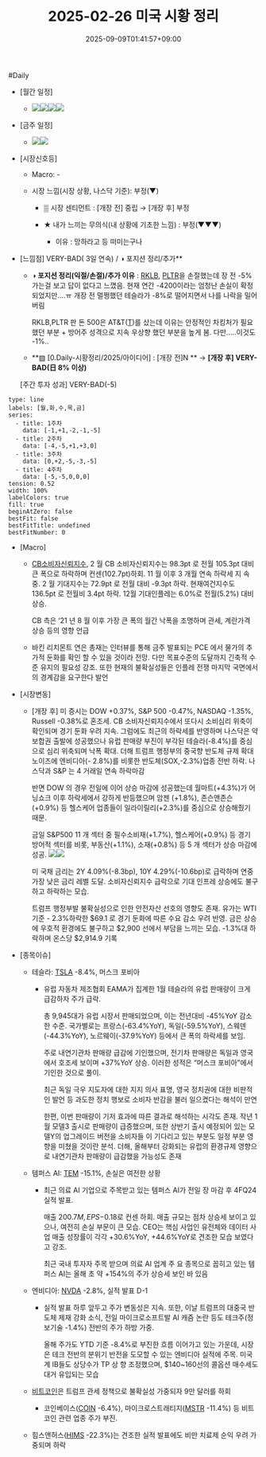 ﻿---
title: "2025-02-26 미국 시황 정리"
date: 2025-09-09T01:41:57+09:00
lastmod: 2025-09-09T01:41:57+09:00
type: docs
sidebar:
  open: true
weight: 19
---
<div style="display:none">
  <meta property="article:published_time" content="2025-09-08T16:41:57Z" />
  <meta property="article:modified_time" content="2025-09-08T16:41:57Z" />
</div>
#Daily 

- [월간 일정]
	- ![](Pasted%20image%2020250221104731.png)![](Pasted%20image%2020250127112856.png)![](Pasted%20image%2020250127112925.png)![](Pasted%20image%2020250201120720.png)

- [금주 일정]
	- ![](Pasted%20image%2020250221104709.png)![](Pasted%20image%2020250224214050.png)

- [시장신호등]
	- Macro: -
	  
	- 시장 느낌(시장 상황, 나스닥 기준): 부정(▼)

		- ▒ 시장 센티먼트 : [개장 전] 중립  → [개장 후] 부정
		  
		- ★ 내가 느끼는 무의식(내 상황에 기초한 느낌) : 부정(▼▼▼)
			- 이유 : 망하라고 등 떠미는구나

- [느낌점] VERY-BAD( 3일 연속) / ◑ 포지션 정리/추가**
  
	- **◑ 포지션 정리(익절/손절)/추가 이유** : [RKLB](/company-analysis/rklb/), [PLTR](/company-analysis/pltr/)을 손절했는데 장 전 -5% 가는걸 보고 답이 없다고 느꼈음. 현재 연간 -4200이라는 엄청난 손실이 확정되었지만....ㅠ 개장 전 멀쩡했던 테슬라가 -8%로 떨어지면서 나를 나락을 밀어버림
	  
	  RKLB,PLTR 판 돈 500은 AT&T([T](/company-analysis/t/))를 샀는데 이유는 안정적인 차킹처가 필요했던 부분 + 방어주 성격으로 지속 우상향 했던 부분을 높게 봄. 다만.....이것도 -1%..
	   
	- **▨ [0.Daily-시황정리/2025/아이디어] : [개장 전]N ** → **[개장 후] VERY-BAD(日 8% 이상)**
	   
	[주간 투자 성과] VERY-BAD(-5)

```chart
type: line
labels: [월,화,수,목,금]
series:
  - title: 1주차
    data: [-1,+1,-2,-1,-5]
  - title: 2주차
    data: [-4,-5,+1,+3,0]
  - title: 3주차
    data: [0,+2,-5,-3,-5]
  - title: 4주차
    data: [-5,-5,0,0,0]
tension: 0.52
width: 100%
labelColors: true
fill: true
beginAtZero: false
bestFit: false
bestFitTitle: undefined
bestFitNumber: 0
```

- [Macro]
	- [CB소비자신뢰지수](/industry-study/cb소비자신뢰지수/), 2 월 CB 소비자신뢰지수는 98.3pt 로 전월 105.3pt 대비 큰 폭으로 하락하며 컨센(102.7pt)하회. 11 월 이후 3 개월 연속 하락세 지 속 중. 2 월 기대지수는 72.9pt 로 전월 대비 -9.3pt 하락. 현재여건지수도 136.5pt 로 전월비 3.4pt 하락. 12월 기대인플레는 6.0%로 전월(5.2%) 대비 상승. 
	  
	  CB 측은 ‘21 년 8 월 이후 가장 큰 폭의 월간 낙폭을 조명하며 관세, 계란가격 상승 등의 영향 언급 
	  
	- 바킨 리치몬트 연은 총재는 인터뷰를 통해 금주 발표되는 PCE 에서 물가의 추가적 둔화를 확인 할 수 있을 것이라 전망. 다만 목표수준의 도달까지 긴축적 수준 유지의 필요성 강조. 또한 현재의 불확실성들은 인플레 전쟁 마지막 국면에서의 경계감을 요구한다 발언

- [시장변동]
	- [개장 후] 미 증시는 DOW +0.37%, S&P 500 -0.47%, NASDAQ -1.35%, Russell -0.38%로 혼조세. CB 소비자신뢰지수에서 또다시 소비심리 위축이 확인되며 경기 둔화 우려 지속. 그럼에도 최근의 하락세를 반영하며 나스닥은 약보합권 출발에 성공했으나 유럽 판매량 부진이 부각된 테슬라(-8.4%)를 중심으로 심리 위축되며 낙폭 확대. 더해 트럼프 행정부의 중국향 반도체 규제 확대 노이즈에 엔비디아(- 2.8%)를 비롯한 반도체(SOX,-2.3%)업종 전반 하락. 나스닥과 S&P 는 4 거래일 연속 하락마감 
	  
	  반면 DOW 의 경우 전일에 이어 상승 마감에 성공했는데 월마트(+4.3%)가 어닝쇼크 이후 하락세에서 강하게 반등했으며 암젠 (+1.8%), 존슨앤존슨(+0.9%) 등 헬스케어 업종들이 일라이릴리(+2.3%)를 중심으로 상승해줬기 때문. 
	  
	  금일 S&P500 11 개 섹터 중 필수소비재(+1.7%), 헬스케어(+0.9%) 등 경기 방어적 섹터를 비롯, 부동산(+1.1%), 소재(+0.8%) 등 5 개 섹터가 상승 마감에 성공. ![](Pasted%20image%2020250226134046.png)![](Pasted%20image%2020250226134036.png)
	  
	  미 국채 금리는 2Y 4.09%(-8.3bp), 10Y 4.29%(-10.6bp)로 급락하며 연중 가장 낮은 금리 레벨 도달. 소비자신뢰지수 급락으로  기대 인프레 상승에도 불구하고 하락하는 모습. 
	  
	  트럼프 행정부발 불확실성으로 인한 안전자산 선호의 영향도 존재. 유가는 WTI 기준 - 2.3%하락한 $69.1 로 경기 둔화에 따른 수요 감소 우려 반영. 금은 상승에 우호적 환경에도 불구하고 $2,900 선에서 부담을 느끼는 모습. -1.3%대 하락하며 온스당 $2,914.9 기록

- [종목이슈]
	- 테슬라: [TSLA](/company-analysis/tsla/) -8.4%, 머스크 포비아
		- 유럽 자동차 제조협회 EAMA가 집계한 1월 테슬라의 유럽 판매량이 크게 급감하자 주가 급락. 
		  
		  총 9,945대가 유럽 시장서 판매되었으며, 이는 전년대비 -45%YoY 감소한 수준. 국가별로는 프랑스(-63.4%YoY), 독일(-59.5%YoY), 스웨덴(-44.3%YoY), 노르웨이(-37.9%YoY) 등에서 큰 폭의 하락세를 보임. 
		  
		  주로 내연기관차 판매량 급감에 기인했으며, 전기차 판매량은 독일과 영국에서 호조세 보이며 +37%YoY 상승. 이러한 성적은 “머스크 포비아”에서 기인한 것으로 풀이. 
		  
		  최근 독일 극우 지도자에 대한 지지 의사 표명, 영국 정치권에 대한 비판적인 발언 등 과도한 정치 행보로 소비자 반감을 불러 일으켰다는 해석이 만연 
		  
		  한편, 이번 판매량이 기저 효과에 따른 결과로 해석하는 시각도 존재. 작년 1월 모델3 출시로 판매량이 급증했으며, 또한 상반기 출시 예정되어 있는 모델Y의 업그레이드 버전을 소비자들 이 기다리고 있는 부분도 일정 부분 영향을 미쳤을 것이란 분석. 더해, 올해부터 강화되는 유럽의 환경규제 영향으로 내연기관차 판매량이 급감했을 가능성도 존재
		  
	- 템퍼스 AI: [TEM](/company-analysis/tem/) -15.1%, 손실은 여전한 상황
		- 최근 의료 AI 기업으로 주목받고 있는 템퍼스 AI가 전일 장 마감 후 4FQ24 실적 발표. 
		  
		  매출 $200.7M, EPS -$0.18로 컨센 하회. 매출 규모는 점차 상승세 보이고 있으나, 여전히 손실 부문이 큰 모습. CEO는 핵심 사업인 유전체와 데이터 사업 매출 성장률이 각각 +30.6%YoY, +44.6%YoY로 견조한 모습 보였다고 강조. 
		  
		  최근 국내 투자자 주목 받으며 의료 AI 업계 주 요 종목으로 꼽히고 있는 템퍼스 AI는 올해 초 약 +154%의 주가 상승세 보인 바 있음
		  
	- 엔비디아: [NVDA](/company-analysis/nvda/) -2.8%, 실적 발표 D-1
		- 실적 발표 하루 앞두고 주가 변동성은 지속. 또한, 이날 트럼프의 대중국 반도체 제재 강화 소식, 전일 마이크로소프트발 AI 캐즘 논란 등도 테크주(정보기술 -1.4%) 전반의 주가 하방 가중. 
		  
		  올해 주가도 YTD 기준 -8.4%로 부진한 흐름 이어가고 있는 가운데, 시장은 테크 전반의 분위기 반전을 도모할 수 있는 엔비디아 실적에 주목. 미국계 IB들도 상당수가 TP 상 향 조정했으며, $140~160선의 콜옵션 매수세도 대거 유입되는 모습
		  
	- [비트코인](/company-analysis/비트코인/)은 트럼프 관세 정책으로 불확실성 가중되자 9만 달러를 하회
		- 코인베이스([COIN](/company-analysis/coin/) -6.4%), 마이크로스트래티지([MSTR](/company-analysis/mstr/) -11.4%) 등 비트코인 관련 업종 주가 부진.
		  
	- 힘스앤허스([HIMS](/company-analysis/hims/) -22.3%)는 견조한 실적 발표에도 비만 치료제 순익 우려 가중되며 하락
